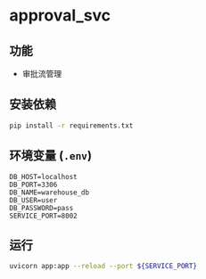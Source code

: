# approval_svc

## 功能
- 审批流管理

## 安装依赖
```bash
pip install -r requirements.txt
```

## 环境变量 (`.env`)
```
DB_HOST=localhost
DB_PORT=3306
DB_NAME=warehouse_db
DB_USER=user
DB_PASSWORD=pass
SERVICE_PORT=8002
```

## 运行
```bash
uvicorn app:app --reload --port ${SERVICE_PORT}
```